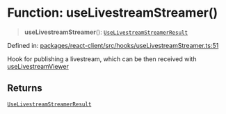 # Function: useLivestreamStreamer()

> **useLivestreamStreamer**(): [`UseLivestreamStreamerResult`](../interfaces/UseLivestreamStreamerResult.md)

Defined in: [packages/react-client/src/hooks/useLivestreamStreamer.ts:51](https://github.com/fishjam-cloud/web-client-sdk/blob/8be0da3efcdce0dec0a98faf77f65b941d4a7757/packages/react-client/src/hooks/useLivestreamStreamer.ts#L51)

Hook for publishing a livestream, which can be then received with [useLivestreamViewer](useLivestreamViewer.md)

## Returns

[`UseLivestreamStreamerResult`](../interfaces/UseLivestreamStreamerResult.md)
